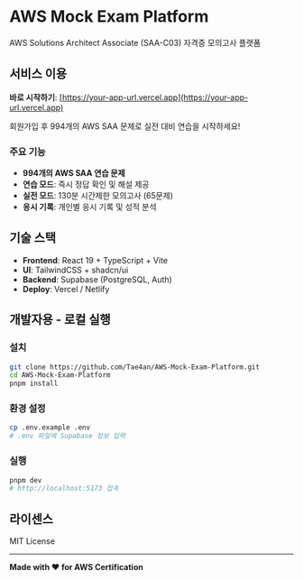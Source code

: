 # AWS Mock Exam Platform

AWS Solutions Architect Associate (SAA-C03) 자격증 모의고사 플랫폼

## 서비스 이용

**바로 시작하기**: [https://your-app-url.vercel.app](https://your-app-url.vercel.app)

회원가입 후 994개의 AWS SAA 문제로 실전 대비 연습을 시작하세요!

### 주요 기능

- **994개의 AWS SAA 연습 문제**
- **연습 모드**: 즉시 정답 확인 및 해설 제공
- **실전 모드**: 130분 시간제한 모의고사 (65문제)
- **응시 기록**: 개인별 응시 기록 및 성적 분석

## 기술 스택

- **Frontend**: React 19 + TypeScript + Vite
- **UI**: TailwindCSS + shadcn/ui
- **Backend**: Supabase (PostgreSQL, Auth)
- **Deploy**: Vercel / Netlify

## 개발자용 - 로컬 실행

### 설치

```bash
git clone https://github.com/Tae4an/AWS-Mock-Exam-Platform.git
cd AWS-Mock-Exam-Platform
pnpm install
```

### 환경 설정

```bash
cp .env.example .env
# .env 파일에 Supabase 정보 입력
```

### 실행

```bash
pnpm dev
# http://localhost:5173 접속
```

## 라이센스

MIT License

---

**Made with ❤️ for AWS Certification**

